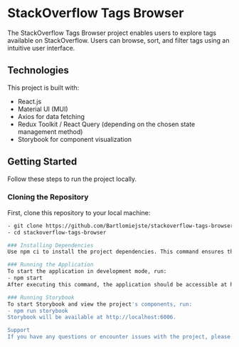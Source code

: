 # StackOverflow Tags Browser

The StackOverflow Tags Browser project enables users to explore tags available on StackOverflow. Users can browse, sort, and filter tags using an intuitive user interface.

## Technologies

This project is built with:

- React.js
- Material UI (MUI)
- Axios for data fetching
- Redux Toolkit / React Query (depending on the chosen state management method)
- Storybook for component visualization

## Getting Started

Follow these steps to run the project locally.

### Cloning the Repository

First, clone this repository to your local machine:

```bash
- git clone https://github.com/Bartlomiejste/stackoverflow-tags-browser.git
- cd stackoverflow-tags-browser

### Installing Dependencies
Use npm ci to install the project dependencies. This command ensures that you install the exact versions of packages defined in package-lock.json.

### Running the Application
To start the application in development mode, run:
- npm start
After executing this command, the application should be accessible at http://localhost:3000.

### Running Storybook
To start Storybook and view the project's components, run:
- npm run storybook
Storybook will be available at http://localhost:6006.

Support
If you have any questions or encounter issues with the project, please open an issue in the GitHub repository.
